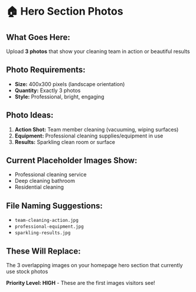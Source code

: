 # 🏠 Hero Section Photos

## What Goes Here:
Upload **3 photos** that show your cleaning team in action or beautiful results

## Photo Requirements:
- **Size:** 400x300 pixels (landscape orientation)
- **Quantity:** Exactly 3 photos
- **Style:** Professional, bright, engaging

## Photo Ideas:
1. **Action Shot:** Team member cleaning (vacuuming, wiping surfaces)
2. **Equipment:** Professional cleaning supplies/equipment in use
3. **Results:** Sparkling clean room or surface

## Current Placeholder Images Show:
- Professional cleaning service
- Deep cleaning bathroom  
- Residential cleaning

## File Naming Suggestions:
- `team-cleaning-action.jpg`
- `professional-equipment.jpg`
- `sparkling-results.jpg`

## These Will Replace:
The 3 overlapping images on your homepage hero section that currently use stock photos

**Priority Level: HIGH** - These are the first images visitors see!